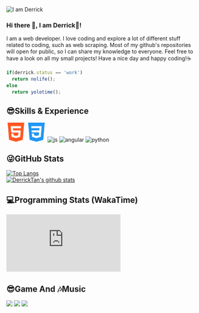 ![I am Derrick](https://github.com/Derrick-Tan-D-WEBDEV/Derrick-Tan-D-WEBDEV/blob/main/profile%20banner.gif)

### Hi there 👋, I am Derrick🐯!
I am a web developer. I love coding and explore a lot of different stuff related to coding, such as web scraping.
Most of my github's repositories will open for public, so I can share my knowledge to everyone.
Feel free to have a look on all my small projects!
Have a nice day and happy coding!☕
```javascript
if(derrick.status == 'work')
  return nolife();
else
  return yolotime();
```
## 😎Skills & Experience
<p float="left">
  <img src="https://github.com/Derrick-Tan-D-WEBDEV/Derrick-Tan-D-WEBDEV/blob/main/html-5.png" width="50" alt="html">
  <img src="https://github.com/Derrick-Tan-D-WEBDEV/Derrick-Tan-D-WEBDEV/blob/main/css-3.png" width="50" alt="css">
  <img src="https://upload.wikimedia.org/wikipedia/commons/6/6a/JavaScript-logo.png" width="50" alt="js">
  <img src="https://brandslogos.com/wp-content/uploads/thumbs/angular-logo-vector.svg" width="50" alt="angular">
  <img src="https://cdn3.iconfinder.com/data/icons/logos-and-brands-adobe/512/267_Python-512.png" width="50" alt="python">
</p>

## 😜GitHub Stats
[![Top Langs](https://github-readme-stats.vercel.app/api/top-langs/?username=Derrick-Tan-D-WEBDEV&theme=dark)](https://github.com/anuraghazra/github-readme-stats)<br>
[![DerrickTan's github stats](https://github-readme-stats.vercel.app/api?username=Derrick-Tan-D-WEBDEV&show_icons=true&theme=dark)](https://github.com/anuraghazra/github-readme-stats)

## 💻Programming Stats (WakaTime)
<embed src="https://wakatime.com/share/@dwebdev/221da9fb-13e8-4827-adcb-7b1f2448e1e0.svg"></embed>

## 😎Game And 🎶Music
<p float="left">
  <img src="https://img.shields.io/badge/Steam-000000?style=for-the-badge&logo=steam&logoColor=white">
  <img src="https://img.shields.io/badge/PlayStation-003791?style=for-the-badge&logo=playstation&logoColor=white">
  <img src="https://img.shields.io/badge/Spotify-1ED760?&style=for-the-badge&logo=spotify&logoColor=white">
</p>
<!--
**Derrick-Tan-D-WEBDEV/Derrick-Tan-D-WEBDEV** is a ✨ _special_ ✨ repository because its `README.md` (this file) appears on your GitHub profile.

Here are some ideas to get you started:

- 🔭 I’m currently working on ...
- 🌱 I’m currently learning ...
- 👯 I’m looking to collaborate on ...
- 🤔 I’m looking for help with ...
- 💬 Ask me about ...
- 📫 How to reach me: ...
- 😄 Pronouns: ...
- ⚡ Fun fact: ...
-->
